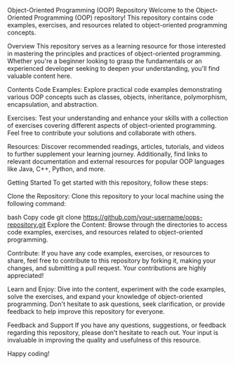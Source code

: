 Object-Oriented Programming (OOP) Repository
Welcome to the Object-Oriented Programming (OOP) repository! This repository contains code examples, exercises, and resources related to object-oriented programming concepts.

Overview
This repository serves as a learning resource for those interested in mastering the principles and practices of object-oriented programming. Whether you're a beginner looking to grasp the fundamentals or an experienced developer seeking to deepen your understanding, you'll find valuable content here.

Contents
Code Examples: Explore practical code examples demonstrating various OOP concepts such as classes, objects, inheritance, polymorphism, encapsulation, and abstraction.

Exercises: Test your understanding and enhance your skills with a collection of exercises covering different aspects of object-oriented programming. Feel free to contribute your solutions and collaborate with others.

Resources: Discover recommended readings, articles, tutorials, and videos to further supplement your learning journey. Additionally, find links to relevant documentation and external resources for popular OOP languages like Java, C++, Python, and more.

Getting Started
To get started with this repository, follow these steps:

Clone the Repository: Clone this repository to your local machine using the following command:

bash
Copy code
git clone https://github.com/your-username/oops-repository.git
Explore the Content: Browse through the directories to access code examples, exercises, and resources related to object-oriented programming.

Contribute: If you have any code examples, exercises, or resources to share, feel free to contribute to this repository by forking it, making your changes, and submitting a pull request. Your contributions are highly appreciated!

Learn and Enjoy: Dive into the content, experiment with the code examples, solve the exercises, and expand your knowledge of object-oriented programming. Don't hesitate to ask questions, seek clarification, or provide feedback to help improve this repository for everyone.

Feedback and Support
If you have any questions, suggestions, or feedback regarding this repository, please don't hesitate to reach out. Your input is invaluable in improving the quality and usefulness of this resource.

Happy coding!
